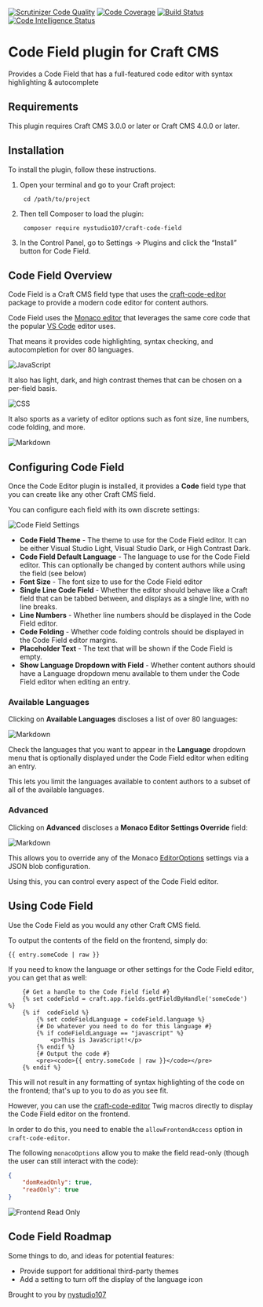 [![Scrutinizer Code Quality](https://scrutinizer-ci.com/g/nystudio107/craft-code-field/badges/quality-score.png?b=develop-v4)](https://scrutinizer-ci.com/g/nystudio107/craft-code-field/?branch=develop-v4) [![Code Coverage](https://scrutinizer-ci.com/g/nystudio107/craft-code-field/badges/coverage.png?b=develop-v4)](https://scrutinizer-ci.com/g/nystudio107/craft-code-field/?branch=develop-v4) [![Build Status](https://scrutinizer-ci.com/g/nystudio107/craft-code-field/badges/build.png?b=develop-v4)](https://scrutinizer-ci.com/g/nystudio107/craft-code-field/build-status/develop-v4) [![Code Intelligence Status](https://scrutinizer-ci.com/g/nystudio107/craft-code-field/badges/code-intelligence.svg?b=develop-v4)](https://scrutinizer-ci.com/code-intelligence)

# Code Field plugin for Craft CMS

Provides a Code Field that has a full-featured code editor with syntax highlighting & autocomplete

## Requirements

This plugin requires Craft CMS 3.0.0 or later or Craft CMS 4.0.0 or later.

## Installation

To install the plugin, follow these instructions.

1. Open your terminal and go to your Craft project:

        cd /path/to/project

2. Then tell Composer to load the plugin:

        composer require nystudio107/craft-code-field

3. In the Control Panel, go to Settings → Plugins and click the “Install” button for Code Field.

## Code Field Overview

Code Field is a Craft CMS field type that uses the [craft-code-editor](https://github.com/nystudio107/craft-code-editor) package to provide a modern code editor for content authors.

Code Field uses the [Monaco editor](https://microsoft.github.io/monaco-editor/) that leverages the same core code that the popular [VS Code](https://code.visualstudio.com/) editor uses.

That means it provides code highlighting, syntax checking, and autocompletion for over 80 languages.

![JavaScript](./resources/code-field-javascript-autocomplete.png)

It also has light, dark, and high contrast themes that can be chosen on a per-field basis.

![CSS](./resources/code-field-css-picker.png)

It also sports as a variety of editor options such as font size, line numbers, code folding, and more.

![Markdown](./resources/code-field-markdown.png)

## Configuring Code Field

Once the Code Editor plugin is installed, it provides a **Code** field type that you can create like any other Craft CMS field.

You can configure each field with its own discrete settings:

![Code Field Settings](./resources/code-field-settings.png)

* **Code Field Theme** - The theme to use for the Code Field editor. It can be either Visual Studio Light, Visual Studio Dark, or High Contrast Dark.
* **Code Field Default Language** - The language to use for the Code Field editor. This can optionally be changed by content authors while using the field (see below)
* **Font Size** - The font size to use for the Code Field editor
* **Single Line Code Field** - Whether the editor should behave like a Craft field that can be tabbed between, and displays as a single line, with no line breaks.
* **Line Numbers** - Whether line numbers should be displayed in the Code Field editor.
* **Code Folding** - Whether code folding controls should be displayed in the Code Field editor margins.
* **Placeholder Text** - The text that will be shown if the Code Field is empty.
* **Show Language Dropdown with Field** - Whether content authors should have a Language dropdown menu available to them under the Code Field editor when editing an entry.

### Available Languages

Clicking on **Available Languages** discloses a list of over 80 languages:

![Markdown](./resources/code-field-languages.png)

Check the languages that you want to appear in the **Language** dropdown menu that is optionally displayed under the Code Field editor when editing an entry.

This lets you limit the languages available to content authors to a subset of all of the available languages.

### Advanced

Clicking on **Advanced** discloses a **Monaco Editor Settings Override** field:

![Markdown](./resources/code-field-options-override.png)

This allows you to override any of the Monaco [EditorOptions](https://microsoft.github.io/monaco-editor/api/interfaces/monaco.editor.IEditorOptions.html) settings via a JSON blob configuration.

Using this, you can control every aspect of the Code Field editor.

## Using Code Field

Use the Code Field as you would any other Craft CMS field. 

To output the contents of the field on the frontend, simply do:

```twig
{{ entry.someCode | raw }}
```

If you need to know the language or other settings for the Code Field editor, you can get that as well:

```twig
    {# Get a handle to the Code Field field #}
    {% set codeField = craft.app.fields.getFieldByHandle('someCode') %}
    {% if  codeField %}
        {% set codeFieldLanguage = codeField.language %}
        {# Do whatever you need to do for this language #}
        {% if codeFieldLanguage == "javascript" %}
            <p>This is JavaScript!</p>
        {% endif %}
        {# Output the code #}
        <pre><code>{{ entry.someCode | raw }}</code></pre>
    {% endif %}
```

This will not result in any formatting of syntax highlighting of the code on the frontend; that's up to you to do as you see fit.

However, you can use the [craft-code-editor](https://github.com/nystudio107/craft-code-editor#in-frontend-templates) Twig macros directly to display the Code Field editor on the frontend.

In order to do this, you need to enable the `allowFrontendAccess` option in `craft-code-editor`.

The following `monacoOptions` allow you to make the field read-only (though the user can still interact with the code):
```json
{
    "domReadOnly": true,
    "readOnly": true
}
```

![Frontend Read Only](./resources/code-field-frontend-read-only.png)

## Code Field Roadmap

Some things to do, and ideas for potential features:

* Provide support for additional third-party themes
* Add a setting to turn off the display of the language icon

Brought to you by [nystudio107](https://nystudio107.com)
